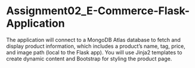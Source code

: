 # Assignment02_E-Commerce-Flask-Application
The application will connect to a MongoDB Atlas database to fetch and display product information, which includes a product’s name, tag, price, and image path (local to the Flask app). You will use Jinja2 templates to create dynamic content and Bootstrap for styling the product page.
